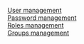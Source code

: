 [User management](#users)  
[Password management](#password)  
[Roles management](#roles)  
[Groups management](#groups)  

<a name="users"/>